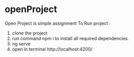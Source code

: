 # openProject
Open Project is simple assignment
To Run project :
1) clone the project 
2) run command npm i to install all required dependencies.
3) ng serve
4) open in terminal http://localhost:4200/
